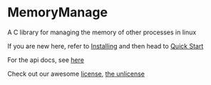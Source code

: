 # MemoryManage
A C library for managing the memory of other processes in linux

If you are new here, refer to [Installing](installing.md) and then head to [Quick Start](quickstart.md)

For the api docs, see [here](apidocs.md)

Check out our awesome [license](license.md), [the unlicense](https://unlicense.org/)

